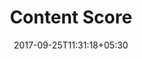 ---
title: "Content Score"
date: 2017-09-25T11:31:18+05:30
layout: contentscore
property: "Casa Bella"
url: /details/contentscore/casa-bella/
slug: "casa-bella/"

qcstatus:
 new: true

 mainmenu:
 details: true
 cScore: true


---